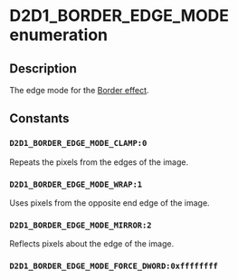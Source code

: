 # D2D1_BORDER_EDGE_MODE enumeration

## Description

The edge mode for the [Border effect](https://learn.microsoft.com/windows/desktop/Direct2D/border).

## Constants

### `D2D1_BORDER_EDGE_MODE_CLAMP:0`

Repeats the pixels from the edges of the image.

### `D2D1_BORDER_EDGE_MODE_WRAP:1`

Uses pixels from the opposite end edge of the image.

### `D2D1_BORDER_EDGE_MODE_MIRROR:2`

Reflects pixels about the edge of the image.

### `D2D1_BORDER_EDGE_MODE_FORCE_DWORD:0xffffffff`
